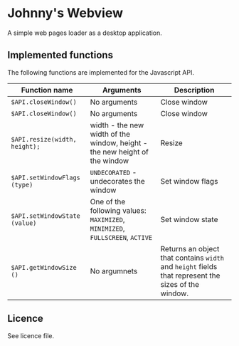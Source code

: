Johnny's Webview
================

A simple web pages loader as a desktop application.

## Implemented functions

The following functions are implemented for the Javascript API.

<table>
  <thead>
    <tr>
      <th>Function name</th>
      <th>Arguments</th>
      <th>Description</th>
    </tr>
  </thead>
  <tbody>
    <tr>
      <td><code>$API.closeWindow()</code></td>
      <td>No arguments</td>
      <td>Close window</td>
    </tr>
    <tr>
      <td><code>$API.closeWindow()</code></td>
      <td>No arguments</td>
      <td>Close window</td>
    </tr>
    <tr>
      <td><code>$API.resize(width, height);</code></td>
      <td>width - the new width of the window, height - the new height of the window</td>
      <td>Resize</td>
    </tr>
    <tr>
      <td><code>$API.setWindowFlags (type)</code></td>
      <td><code>UNDECORATED</code> - undecorates the window</td>
      <td>Set window flags</td>
    </tr>
    <tr>
      <td><code>$API.setWindowState (value)</code></td>
      <td>One of the following values: <code>MAXIMIZED</code>, <code>MINIMIZED</code>, <code>FULLSCREEN</code>, <code>ACTIVE</code></td>
      <td>Set window state</td>
    </tr>
    <tr>
      <td><code>$API.getWindowSize ()</code></td>
      <td>No argumnets</td>
      <td>Returns an object that contains <code>width</code> and <code>height</code> fields that represent the sizes of the window.</td>
    </tr>
  </tbody>
</table>

## Licence

See licence file.

